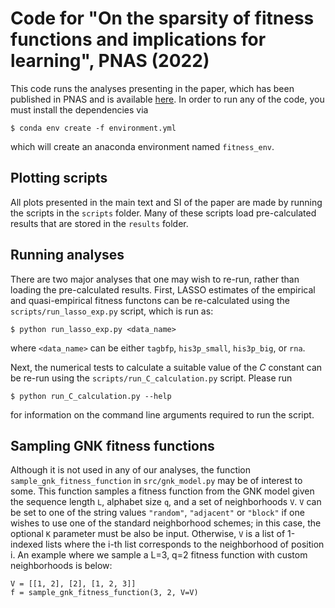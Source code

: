 # Code for "On the sparsity of fitness functions and implications for learning", PNAS (2022)

This code runs the analyses presenting in the paper, which has been published in PNAS and is available [here](https://www.pnas.org/content/119/1/e2109649118).
In order to run any of the code, you must install the dependencies via

```
$ conda env create -f environment.yml
```
which will create an anaconda environment named `fitness_env`.

## Plotting scripts

All plots presented in the main text and SI of the paper are made by running the scripts in the `scripts` folder. 
Many of these scripts load pre-calculated results that are stored in the `results` folder.

## Running analyses

There are two major analyses that one may wish to re-run, rather than loading the pre-calculated results. First, LASSO estimates of 
the empirical and quasi-empirical fitness functons can be re-calculated using the `scripts/run_lasso_exp.py` script, which is run as:
```
$ python run_lasso_exp.py <data_name>
```
where `<data_name>` can be either `tagbfp`, `his3p_small`, `his3p_big`, or `rna`. 

Next, the numerical tests to calculate a suitable value of the $C$ constant can be re-run using the `scripts/run_C_calculation.py` script. Please
run 
```
$ python run_C_calculation.py --help
```
for information on the command line arguments required to run the script.

## Sampling GNK fitness functions

Although it is not used in any of our analyses, the function `sample_gnk_fitness_function` in `src/gnk_model.py` may be of interest to some. 
This function samples a fitness function from the GNK model given the sequence length `L`, alphabet size `q`, and a set of neighborhoods `V`. 
`V` can be set to one of the string values `"random"`, `"adjacent"` or `"block"` if one wishes to use one of the standard neighborhood schemes; in this case,
the optional `K` parameter must be also be input. Otherwise, `V` is a list of 1-indexed lists where the i-th list corresponds to the neighborhood
of position i. An example where we sample a L=3, q=2 fitness function with custom neighborhoods is below:
```
V = [[1, 2], [2], [1, 2, 3]]
f = sample_gnk_fitness_function(3, 2, V=V)
```
